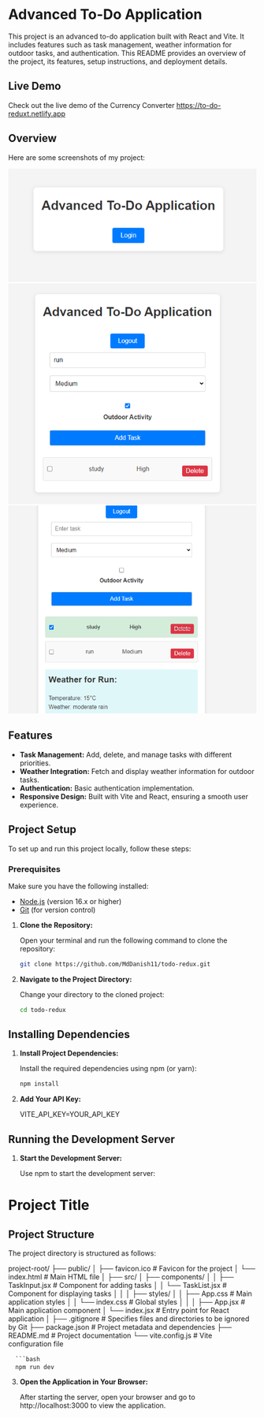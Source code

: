 # Advanced To-Do Application

This project is an advanced to-do application built with React and Vite. It includes features such as task management, weather information for outdoor tasks, and authentication. This README provides an overview of the project, its features, setup instructions, and deployment details.

## Live Demo

Check out the live demo of the Currency Converter 
https://to-do-reduxt.netlify.app

## Overview

Here are some screenshots of my project:

![Screenshot 3](src/assets/todo3.png)
![Screenshot 1](src/assets/todo1.png)
![Screenshot 2](src/assets/todo2.png)


## Features

- **Task Management:** Add, delete, and manage tasks with different priorities.
- **Weather Integration:** Fetch and display weather information for outdoor tasks.
- **Authentication:** Basic authentication implementation.
- **Responsive Design:** Built with Vite and React, ensuring a smooth user experience.

## Project Setup

To set up and run this project locally, follow these steps:

### Prerequisites

Make sure you have the following installed:

- [Node.js](https://nodejs.org/) (version 16.x or higher)
- [Git](https://git-scm.com/) (for version control)


1. **Clone the Repository:**

   Open your terminal and run the following command to clone the repository:

   ```bash
   git clone https://github.com/MdDanish11/todo-redux.git

2. **Navigate to the Project Directory:**

   Change your directory to the cloned project:

   ```bash
   cd todo-redux
   
## Installing Dependencies

1. **Install Project Dependencies:**

   Install the required dependencies using npm (or yarn):

   ```bash
   npm install
2. **Add Your API Key:**

   VITE_API_KEY=YOUR_API_KEY

## Running the Development Server

   1. **Start the Development Server:**

      Use npm to start the development server:
# Project Title

## Project Structure

The project directory is structured as follows:

project-root/ ├── public/ │ ├── favicon.ico # Favicon for the project │ └── index.html # Main HTML file │ ├── src/ │ ├── components/ │ │ ├── TaskInput.jsx # Component for adding tasks │ │ └── TaskList.jsx # Component for displaying tasks │ │ │ ├── styles/ │ │ ├── App.css # Main application styles │ │ └── index.css # Global styles │ │ │ ├── App.jsx # Main application component │ └── index.jsx # Entry point for React application │ ├── .gitignore # Specifies files and directories to be ignored by Git ├── package.json # Project metadata and dependencies ├── README.md # Project documentation └── vite.config.js # Vite configuration file

      ```bash
      npm run dev

   3. **Open the Application in Your Browser:**

      After starting the server, open your browser and go to http://localhost:3000 to view the application.  
